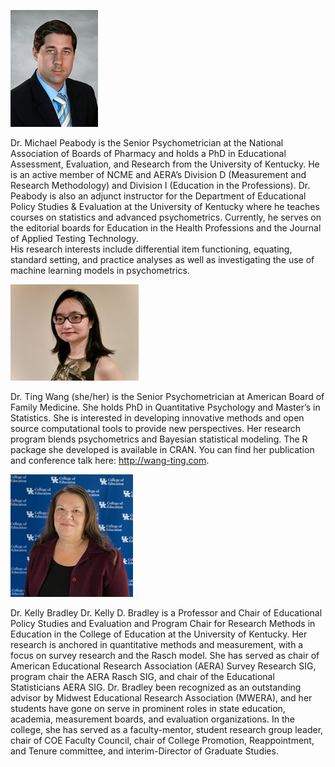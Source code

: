 
![image info](./peabody.png)

Dr. Michael Peabody is the Senior Psychometrician at the National Association of Boards of Pharmacy and holds a PhD in Educational Assessment, Evaluation, and 
Research from the University of Kentucky.  He is an active member of NCME and AERA’s Division D (Measurement and Research Methodology) and 
Division I (Education in the Professions).  Dr. Peabody is also an adjunct instructor for the Department of Educational Policy Studies & Evaluation at the 
University of Kentucky where he teaches courses on statistics and advanced psychometrics.  Currently, he serves on the editorial boards for Education in the Health Professions and the Journal of Applied Testing Technology.  
His research interests include differential item functioning, equating, standard setting, and practice analyses as well as investigating the use of 
machine learning models in psychometrics.

![image info](./wang.png)

Dr. Ting Wang (she/her) is the Senior Psychometrician at American Board of Family Medicine. She holds PhD in Quantitative Psychology and Master’s in Statistics. 
She is interested in developing innovative methods and open source computational tools to provide new perspectives. Her research program blends psychometrics 
and Bayesian statistical modeling. The R package she developed is available in CRAN. You can find her publication and conference talk here: http://wang-ting.com. 

![image info](./bradley.png)

Dr. Kelly Bradley Dr. Kelly D. Bradley is a Professor and Chair of Educational Policy Studies and Evaluation and Program Chair for Research Methods in 
Education in the College of Education at the University of Kentucky. Her research is anchored in quantitative methods and measurement, 
with a focus on survey research and the Rasch model. She has served as chair of American Educational Research Association (AERA) Survey Research SIG, 
program chair the AERA Rasch SIG, and chair of the Educational Statisticians AERA SIG. Dr. Bradley been recognized as an outstanding advisor by 
Midwest Educational Research Association (MWERA), and her students have gone on serve in prominent roles in state education, academia, 
measurement boards, and evaluation organizations. In the college, she has served as a faculty-mentor, student research group leader, chair of COE Faculty 
Council, chair of College Promotion, Reappointment, and Tenure committee, and interim-Director of Graduate Studies. 
